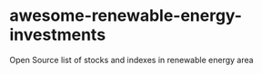 # awesome-renewable-energy-investments
Open Source list of stocks and indexes in renewable energy area
